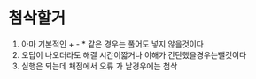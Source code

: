 # 첨삭할거

1. 아마 기본적인 + - \* 같은 경우는 풀어도 넣지 않을것이다
2. 오답이 나오더라도 해결 시간이짧거나 이해가 간단했을경우는뺄것이다
3. 실행은 되는데 체점에서 오류 가 날경우에는 첨삭
